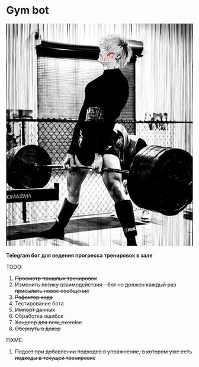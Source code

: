 # Gym bot

![Funny pic](./etc/funny_pic.jpg)

**Telegram бот для ведения прогресса тренировок в зале**

TODO:
1. ~~Просмотр прошлых тренировок~~
2. ~~Изменить логику взаимодействия - бот не должен каждый раз присылать новое сообщение~~
3. ~~Рефактор кода~~
4. Тестирование бота
5. ~~Импорт данных~~
6. Обработка ошибок
7. ~~Хендлер для new_exercise~~
8. ~~Обернуть в докер~~

FIXME:
1. ~~Падает при добавлении подходов в упражнение, в котором уже есть подходы в текущей тренировке~~
